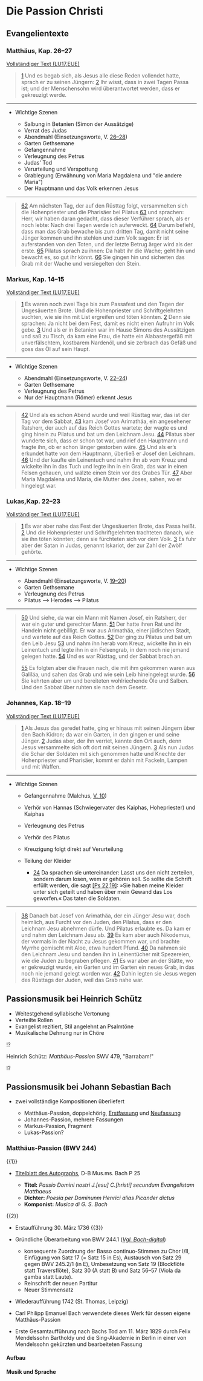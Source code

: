 <!--
author: Dennis Ried
email: dennis.ried@musikwiss.uni-halle.de
version: 1.0.0
language: de
narrator: Deutsch Female
comment: Die Passion Christi (Sitzung 8)
-->

# Die Passion Christi

## Evangelientexte
### Matthäus, Kap. 26–27

[Vollständiger Text (LU17,EUE)](https://www.die-bibel.de/bibel/LU17,EUE/MAT.26)

> [1](https://www.die-bibel.de/bibel/LU17,EUE/MAT.26.1) Und es begab sich, als Jesus alle diese Reden vollendet hatte, sprach er zu seinen Jüngern:
> [2](https://www.die-bibel.de/bibel/LU17,EUE/MAT.26.2) Ihr wisst, dass in zwei Tagen Passa ist; und der Menschensohn wird überantwortet werden, dass er gekreuzigt werde.

---

* Wichtige Szenen

  * Salbung in Betanien (Simon der Aussätzige)
  * Verrat des Judas
  * Abendmahl (Einsetzungsworte, V. [26–28](https://www.die-bibel.de/bibel/LU17,EUE/MAT.26.26-MAT.26.28))
  * Garten Gethsemane
  * Gefangennahme
  * Verleugnung des Petrus
  * Judas' Tod
  * Verurteilung und Verspottung
  * Grablegung (Erwähnung von Maria Magdalena und "die andere Maria")
  * Der Hauptmann und das Volk erkennen Jesus

---

> [62](https://www.die-bibel.de/bibel/LU17,EUE/MAT.26.62) Am nächsten Tag, der auf den Rüsttag folgt, versammelten sich die Hohenpriester und die Pharisäer bei Pilatus
> [63](https://www.die-bibel.de/bibel/LU17,EUE/MAT.26.63) und sprachen: Herr, wir haben daran gedacht, dass dieser Verführer sprach, als er noch lebte: Nach drei Tagen werde ich auferweckt.
> [64](https://www.die-bibel.de/bibel/LU17,EUE/MAT.26.64) Darum befiehl, dass man das Grab bewache bis zum dritten Tag, damit nicht seine Jünger kommen und ihn stehlen und zum Volk sagen: Er ist auferstanden von den Toten, und der letzte Betrug ärger wird als der erste.
> [65](https://www.die-bibel.de/bibel/LU17,EUE/MAT.26.65) Pilatus sprach zu ihnen: Da habt ihr die Wache; geht hin und bewacht es, so gut ihr könnt.
> [66](https://www.die-bibel.de/bibel/LU17,EUE/MAT.26.66) Sie gingen hin und sicherten das Grab mit der Wache und versiegelten den Stein.

### Markus, Kap. 14–15

[Vollständiger Text (LU17,EUE)](https://www.die-bibel.de/bibel/LU17,EUE/MRK.14)

> [1](https://www.die-bibel.de/bibel/LU17,EUE/MRK.14.1) Es waren noch zwei Tage bis zum Passafest und den Tagen der Ungesäuerten Brote. Und die Hohenpriester und Schriftgelehrten suchten, wie sie ihn mit List ergreifen und töten könnten.
> [2](https://www.die-bibel.de/bibel/LU17,EUE/MRK.14.2) Denn sie sprachen: Ja nicht bei dem Fest, damit es nicht einen Aufruhr im Volk gebe.
> [3](https://www.die-bibel.de/bibel/LU17,EUE/MRK.14.3) Und als er in Betanien war im Hause Simons des Aussätzigen und saß zu Tisch, da kam eine Frau, die hatte ein Alabastergefäß mit unverfälschtem, kostbarem Nardenöl, und sie zerbrach das Gefäß und goss das Öl auf sein Haupt.

---

* Wichtige Szenen
  
  * Abendmahl (Einsetzungsworte, V. [22–24](https://www.die-bibel.de/bibel/LU17,EUE/MRK.14.22-MRK.14.24))
  * Garten Gethsemane
  * Verleugnung des Petrus
  * Nur der Hauptmann (Römer) erkennt Jesus

---

> [42](https://www.die-bibel.de/bibel/LU17,EUE/MRK.14.42) Und als es schon Abend wurde und weil Rüsttag war, das ist der Tag vor dem Sabbat, 
> [43](https://www.die-bibel.de/bibel/LU17,EUE/MRK.14.43) kam Josef von Arimathäa, ein angesehener Ratsherr, der auch auf das Reich Gottes wartete; der wagte es und ging hinein zu Pilatus und bat um den Leichnam Jesu.
> [44](https://www.die-bibel.de/bibel/LU17,EUE/MRK.14.44) Pilatus aber wunderte sich, dass er schon tot war, und rief den Hauptmann und fragte ihn, ob er schon länger gestorben wäre.
> [45](https://www.die-bibel.de/bibel/LU17,EUE/MRK.14.45) Und als er’s erkundet hatte von dem Hauptmann, überließ er Josef den Leichnam. 
> [46](https://www.die-bibel.de/bibel/LU17,EUE/MRK.14.46) Und der kaufte ein Leinentuch und nahm ihn ab vom Kreuz und wickelte ihn in das Tuch und legte ihn in ein Grab, das war in einen Felsen gehauen, und wälzte einen Stein vor des Grabes Tür.
> [47](https://www.die-bibel.de/bibel/LU17,EUE/MRK.14.47) Aber Maria Magdalena und Maria, die Mutter des Joses, sahen, wo er hingelegt war.

### Lukas,Kap. 22–23

[Vollständiger Text (LU17,EUE)](https://www.die-bibel.de/bibel/LU17,EUE/LUK.22)

> [1](https://www.die-bibel.de/bibel/LU17,EUE/LUK.22.1) Es war aber nahe das Fest der Ungesäuerten Brote, das Passa heißt.
> [2](https://www.die-bibel.de/bibel/LU17,EUE/LUK.22.2) Und die Hohenpriester und Schriftgelehrten trachteten danach, wie sie ihn töten könnten; denn sie fürchteten sich vor dem Volk.
> [3](https://www.die-bibel.de/bibel/LU17,EUE/LUK.22.3) Es fuhr aber der Satan in Judas, genannt Iskariot, der zur Zahl der Zwölf gehörte.

---

* Wichtige Szenen

  * Abendmahl (Einsetzungsworte, V. [19–20](https://www.die-bibel.de/bibel/LU17,EUE/LUK.22.19-LUK.22.20))
  * Garten Gethsemane
  * Verleugnung des Petrus
  * Pilatus --> Herodes --> Pilatus

---

> [50](https://www.die-bibel.de/bibel/LU17,EUE/LUK.23.50) Und siehe, da war ein Mann mit Namen Josef, ein Ratsherr, der war ein guter und gerechter Mann.
> [51](https://www.die-bibel.de/bibel/LU17,EUE/LUK.23.51) Der hatte ihren Rat und ihr Handeln nicht gebilligt. Er war aus Arimathäa, einer jüdischen Stadt, und wartete auf das Reich Gottes.
> [52](https://www.die-bibel.de/bibel/LU17,EUE/LUK.23.52) Der ging zu Pilatus und bat um den Leib Jesu
> [53](https://www.die-bibel.de/bibel/LU17,EUE/LUK.23.53) und nahm ihn herab vom Kreuz, wickelte ihn in ein Leinentuch und legte ihn in ein Felsengrab, in dem noch nie jemand gelegen hatte.
> [54](https://www.die-bibel.de/bibel/LU17,EUE/LUK.23.54) Und es war Rüsttag, und der Sabbat brach an.
>
> [55](https://www.die-bibel.de/bibel/LU17,EUE/LUK.23.55) Es folgten aber die Frauen nach, die mit ihm gekommen waren aus Galiläa, und sahen das Grab und wie sein Leib hineingelegt wurde.
> [56](https://www.die-bibel.de/bibel/LU17,EUE/LUK.23.56) Sie kehrten aber um und bereiteten wohlriechende Öle und Salben. Und den Sabbat über ruhten sie nach dem Gesetz.

### Johannes, Kap. 18–19

[Vollständiger Text (LU17,EUE)](https://www.die-bibel.de/bibel/LU17,EUE/JHN.18)

> [1](https://www.die-bibel.de/bibel/LU17,EUE/JHN.18.1) Als Jesus das geredet hatte, ging er hinaus mit seinen Jüngern über den Bach Kidron; da war ein Garten, in den gingen er und seine Jünger.
> [2](https://www.die-bibel.de/bibel/LU17,EUE/JHN.18.2) Judas aber, der ihn verriet, kannte den Ort auch, denn Jesus versammelte sich oft dort mit seinen Jüngern.
> [3](https://www.die-bibel.de/bibel/LU17,EUE/JHN.18.3) Als nun Judas die Schar der Soldaten mit sich genommen hatte und Knechte der Hohenpriester und Pharisäer, kommt er dahin mit Fackeln, Lampen und mit Waffen.

---

* Wichtige Szenen
  
  * Gefangennahme (Malchus, [V. 10](https://www.die-bibel.de/bibel/LU17,EUE/JHN.18.10))
  * Verhör von Hannas (Schwiegervater des Kaiphas, Hohepriester) und Kaiphas
  * Verleugnung des Petrus
  * Verhör des Pilatus
  * Kreuzigung folgt direkt auf Verurteilung
  * Teilung der Kleider
    
    * [24](https://www.die-bibel.de/bibel/LU17,EUE/JHN.18.24) Da sprachen sie untereinander: Lasst uns den nicht zerteilen, sondern darum losen, wem er gehören soll. So sollte die Schrift erfüllt werden, die sagt [\[Ps 22,19\]](https://www.die-bibel.de/bibel/LU17/PSA.22.19): »Sie haben meine Kleider unter sich geteilt und haben über mein Gewand das Los geworfen.« Das taten die Soldaten.

---

> [38](https://www.die-bibel.de/bibel/LU17,EUE/JHN.18.38) Danach bat Josef von Arimathäa, der ein Jünger Jesu war, doch heimlich, aus Furcht vor den Juden, den Pilatus, dass er den Leichnam Jesu abnehmen dürfe. Und Pilatus erlaubte es. Da kam er und nahm den Leichnam Jesu ab.
> [39](https://www.die-bibel.de/bibel/LU17,EUE/JHN.18.39) Es kam aber auch Nikodemus, der vormals in der Nacht zu Jesus gekommen war, und brachte Myrrhe gemischt mit Aloe, etwa hundert Pfund.
> [40](https://www.die-bibel.de/bibel/LU17,EUE/JHN.18.40) Da nahmen sie den Leichnam Jesu und banden ihn in Leinentücher mit Spezereien, wie die Juden zu begraben pflegen.
> [41](https://www.die-bibel.de/bibel/LU17,EUE/JHN.18.41) Es war aber an der Stätte, wo er gekreuzigt wurde, ein Garten und im Garten ein neues Grab, in das noch nie jemand gelegt worden war.
> [42](https://www.die-bibel.de/bibel/LU17,EUE/JHN.18.42) Dahin legten sie Jesus wegen des Rüsttags der Juden, weil das Grab nahe war.

## Passionsmusik bei Heinrich Schütz

* Weitestgehend syllabische Vertonung
* Verteilte Rollen
* Evangelist rezitiert, Stil angelehnt an Psalmtöne
* Musikalische Dehnung nur in Chöre

!?[](https://www.youtube.com/watch?v=SIGjO2U2rCI)

Heinrich Schütz: _Matthäus-Passion_ SWV 479, "Barrabam!"

!?[](https://youtu.be/uLriTUiADBA?si=rRR1CVv00UXHaIh4 "Pilatus fragt, wenn er losgeben soll, ab 0:47")

## Passionsmusik bei Johann Sebastian Bach

* zwei vollständige Kompositionen überliefert

  * Matthäus-Passion, doppelchörig, [Erstfassung](https://www.bach-digital.de/receive/BachDigitalWork_work_00000306) und [Neufassung](https://www.bach-digital.de/receive/BachDigitalWork_work_00000304)
  * Johannes-Passion, mehrere Fassungen
  * Markus-Passion, Fragment
  * Lukas-Passion?

### Matthäus-Passion (BWV 244)
{{1}}
* [Titelblatt des Autographs](https://www.bach-digital.de/rsc/viewer/BachDigitalSource_derivate_00056655/db_bachp0025_ante003.jpg), D-B Mus.ms. Bach P 25

  * **Titel:** _Passio Domini nostri J.[esu] C.[hristi] secundum Evangelistam Matthaeus_
  * **Dichter:** _Poesia per Dominunm Henrici alias Picander dictus_
  * **Komponist:** _Musica di G. S. Bach_

{{2}}

* Erstaufführung 30. März 1736
{{3}}
* Gründliche Überarbeitung von BWV 244.1 (_[Vgl. Bach-digital](https://www.bach-digital.de/receive/BachDigitalWork_work_00000304)_)

   * konsequente Zuordnung der Basso continuo-Stimmen zu Chor I/II, Einfügung von Satz 17 (= Satz 15 in Es), Austausch von Satz 29 gegen BWV 245.2/1 (in E), Umbesetzung von Satz 19 (Blockflöte statt Traversflöte), Satz 30 (A statt B) und Satz 56–57 (Viola da gamba statt Laute).
   * Reinschrift der neuen Partitur
   * Neuer Stimmensatz

* Wiederaufführung 1742 (St. Thomas, Leipzig)
* Carl Philipp Emanuel Bach verwendete dieses Werk für dessen eigene Matthäus-Passion
* Erste Gesamtaufführung nach Bachs Tod am 11. März 1829 durch Felix Mendelssohn Bartholdy und die Sing-Akademie in Berlin in einer von Mendelssohn gekürzten und bearbeiteten Fassung

#### Aufbau

#### Musik und Sprache

